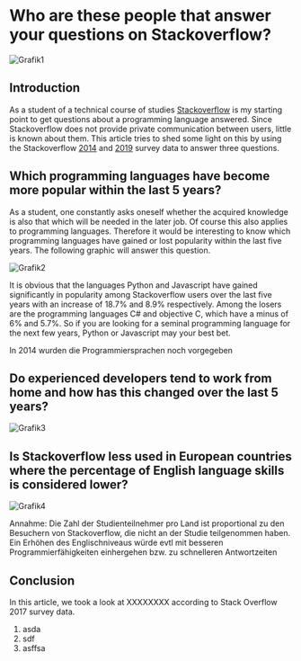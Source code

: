 # Who are these people that answer your questions on Stackoverflow?
![Grafik1](https://i.imgur.com/IDcKI8N.png)

## Introduction
As a student of a technical course of studies [Stackoverflow](https://stackoverflow.com/) is my starting point to get questions about a programming language answered. Since Stackoverflow does not provide private communication between users, little is known about them. This article tries to shed some light on this by using the Stackoverflow [2014](https://drive.google.com/uc?export=download&id=0B0DL28AqnGsrempjMktvWFNaQzA) and [2019](https://drive.google.com/open?id=1QOmVDpd8hcVYqqUXDXf68UMDWQZP0wQV) survey data to answer three questions.

## Which programming languages have become more popular within the last 5 years?
As a student, one constantly asks oneself whether the acquired knowledge is also that which will be needed in the later job. Of course this also applies to programming languages. Therefore it would be interesting to know which programming languages have gained or lost popularity within the last five years. The following graphic will answer this question. 

![Grafik2](https://i.imgur.com/oxcyxsd.png)  

It is obvious that the languages Python and Javascript have gained significantly in popularity among Stackoverflow users over the last five years with an increase of 18.7% and 8.9% respectively. Among the losers are the programming languages C# and objective C, which have a minus of 6% and 5.7%. So if you are looking for a seminal programming language for the next few years, Python or Javascript may your best bet.

 

In 2014 wurden die Programmiersprachen noch vorgegeben

## Do experienced developers tend to work from home and how has this changed over the last 5 years?
![Grafik3](https://i.imgur.com/NXf3m87.png)

## Is Stackoverflow less used in European countries where the percentage of English language skills is considered lower?
![Grafik4](https://i.imgur.com/OoYg7ua.png)

Annahme: Die Zahl der Studienteilnehmer pro Land ist proportional zu den Besuchern von Stackoverflow, die nicht an der Studie teilgenommen haben.
Ein Erhöhen des Englischniveaus würde evtl mit besseren Programmierfähigkeiten einhergehen bzw. zu schnelleren Antwortzeiten

## Conclusion
In this article, we took a look at XXXXXXXX according to Stack Overflow 2017 survey data.

1. asda
2. sdf
3. asffsa
